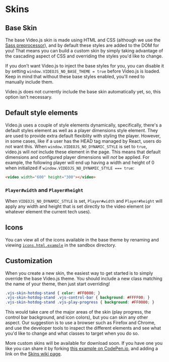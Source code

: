 Skins
=====

## Base Skin
The base Video.js skin is made using HTML and CSS (although we use the [Sass preprocessor](http://sass-lang.com)),
and by default these styles are added to the DOM for you!
That means you can build a custom skin by simply taking advantage of the cascading aspect of CSS and overriding
the styles you'd like to change.

If you don't want Video.js to inject the base styles for you, you can disable it by setting `window.VIDEOJS_NO_BASE_THEME = true` before Video.js is loaded.
Keep in mind that without these base styles enabled, you'll need to manually include them.

Video.js does not currently include the base skin automatically yet, so, this option isn't necessary.

## Default style elements
Video.js uses a couple of style elements dynamically, specifically, there's a default styles element as well as a player dimensions style element.
They are used to provide extra default flexiblity with styling the player. However, in some cases, like if a user has the HEAD tag managed by React, users do not want this.
When `window.VIDEOJS_NO_DYNAMIC_STYLE` is set to `true`, video.js will *not* include these element in the page.
This means that default dimensions and configured player dimensions will *not* be applied.
For example, the following player will end up having a width and height of 0 when initialized if `window.VIDEOJS_NO_DYNAMIC_STYLE === true`:
```html
<video width="600" height="300"></video>
```

### `Player#width` and `Player#height`
When `VIDEOJS_NO_DYNAMIC_STYLE` is set, `Player#width` and `Player#height` will apply any width and height
that is set directly to the video element (or whatever element the current tech uses).


## Icons

You can view all of the icons available in the base theme by renaming and viewing
[`icons.html.example`](https://github.com/videojs/video.js/blob/master/sandbox/icons.html.example) in the sandbox directory.

## Customization

When you create a new skin, the easiest way to get started is to simply override the base Video.js theme.
You should include a new class matching the name of your theme, then just start overriding!

```css
.vjs-skin-hotdog-stand { color: #FF0000; }
.vjs-skin-hotdog-stand .vjs-control-bar { background: #FFFF00; }
.vjs-skin-hotdog-stand .vjs-play-progress { background: #FF0000; }
```

This would take care of the major areas of the skin (play progress, the control bar background, and icon colors),
but you can skin any other aspect.
Our suggestion is to use a browser such as Firefox and Chrome,
and use the developer tools to inspect the different elements and see what you'd like to change and what classes
to target when you do so.

More custom skins will be available for download soon.
If you have one you like you can share it by forking [this example on CodePen.io](http://codepen.io/heff/pen/EarCt),
and adding a link on the [Skins wiki page](https://github.com/videojs/video.js/wiki/Skins).
